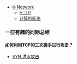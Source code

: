 - [🌐 Network](network/)
    - [HTTP](network/HTTP)
    - [计算机网络](network/计算机网络)



### 一些有趣的问题总结

#### 如何利用TCP的三次握手进行攻击？

- [SYN 洪水攻击](https://www.cloudflare.com/zh-cn/learning/ddos/syn-flood-ddos-attack/)

